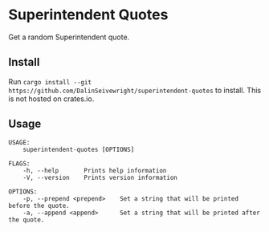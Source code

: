 # Superintendent Quotes
Get a random Superintendent quote.

## Install
Run `cargo install --git https://github.com/DalinSeivewright/superintendent-quotes` to install.  This is not hosted on crates.io.

## Usage
```
USAGE:
    superintendent-quotes [OPTIONS]

FLAGS:
    -h, --help       Prints help information
    -V, --version    Prints version information

OPTIONS:
    -p, --prepend <prepend>    Set a string that will be printed before the quote.
    -a, --append <append>      Set a string that will be printed after the quote.
```

